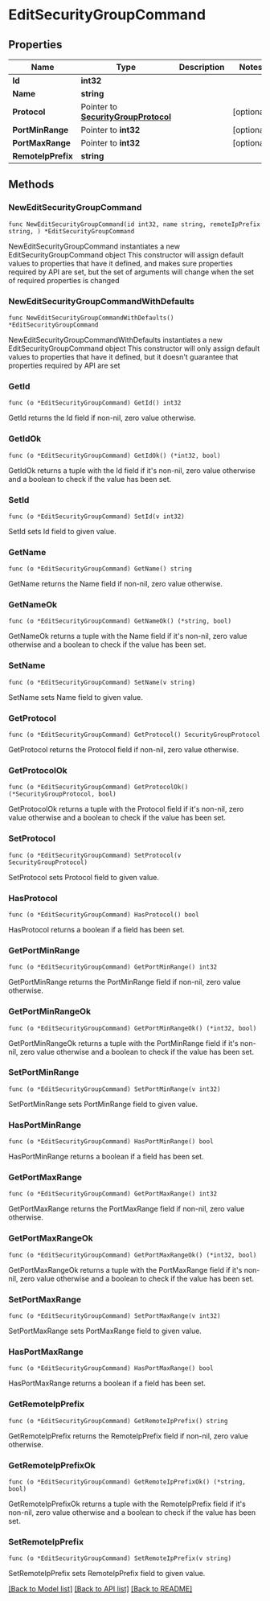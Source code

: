 # EditSecurityGroupCommand

## Properties

Name | Type | Description | Notes
------------ | ------------- | ------------- | -------------
**Id** | **int32** |  | 
**Name** | **string** |  | 
**Protocol** | Pointer to [**SecurityGroupProtocol**](SecurityGroupProtocol.md) |  | [optional] 
**PortMinRange** | Pointer to **int32** |  | [optional] 
**PortMaxRange** | Pointer to **int32** |  | [optional] 
**RemoteIpPrefix** | **string** |  | 

## Methods

### NewEditSecurityGroupCommand

`func NewEditSecurityGroupCommand(id int32, name string, remoteIpPrefix string, ) *EditSecurityGroupCommand`

NewEditSecurityGroupCommand instantiates a new EditSecurityGroupCommand object
This constructor will assign default values to properties that have it defined,
and makes sure properties required by API are set, but the set of arguments
will change when the set of required properties is changed

### NewEditSecurityGroupCommandWithDefaults

`func NewEditSecurityGroupCommandWithDefaults() *EditSecurityGroupCommand`

NewEditSecurityGroupCommandWithDefaults instantiates a new EditSecurityGroupCommand object
This constructor will only assign default values to properties that have it defined,
but it doesn't guarantee that properties required by API are set

### GetId

`func (o *EditSecurityGroupCommand) GetId() int32`

GetId returns the Id field if non-nil, zero value otherwise.

### GetIdOk

`func (o *EditSecurityGroupCommand) GetIdOk() (*int32, bool)`

GetIdOk returns a tuple with the Id field if it's non-nil, zero value otherwise
and a boolean to check if the value has been set.

### SetId

`func (o *EditSecurityGroupCommand) SetId(v int32)`

SetId sets Id field to given value.


### GetName

`func (o *EditSecurityGroupCommand) GetName() string`

GetName returns the Name field if non-nil, zero value otherwise.

### GetNameOk

`func (o *EditSecurityGroupCommand) GetNameOk() (*string, bool)`

GetNameOk returns a tuple with the Name field if it's non-nil, zero value otherwise
and a boolean to check if the value has been set.

### SetName

`func (o *EditSecurityGroupCommand) SetName(v string)`

SetName sets Name field to given value.


### GetProtocol

`func (o *EditSecurityGroupCommand) GetProtocol() SecurityGroupProtocol`

GetProtocol returns the Protocol field if non-nil, zero value otherwise.

### GetProtocolOk

`func (o *EditSecurityGroupCommand) GetProtocolOk() (*SecurityGroupProtocol, bool)`

GetProtocolOk returns a tuple with the Protocol field if it's non-nil, zero value otherwise
and a boolean to check if the value has been set.

### SetProtocol

`func (o *EditSecurityGroupCommand) SetProtocol(v SecurityGroupProtocol)`

SetProtocol sets Protocol field to given value.

### HasProtocol

`func (o *EditSecurityGroupCommand) HasProtocol() bool`

HasProtocol returns a boolean if a field has been set.

### GetPortMinRange

`func (o *EditSecurityGroupCommand) GetPortMinRange() int32`

GetPortMinRange returns the PortMinRange field if non-nil, zero value otherwise.

### GetPortMinRangeOk

`func (o *EditSecurityGroupCommand) GetPortMinRangeOk() (*int32, bool)`

GetPortMinRangeOk returns a tuple with the PortMinRange field if it's non-nil, zero value otherwise
and a boolean to check if the value has been set.

### SetPortMinRange

`func (o *EditSecurityGroupCommand) SetPortMinRange(v int32)`

SetPortMinRange sets PortMinRange field to given value.

### HasPortMinRange

`func (o *EditSecurityGroupCommand) HasPortMinRange() bool`

HasPortMinRange returns a boolean if a field has been set.

### GetPortMaxRange

`func (o *EditSecurityGroupCommand) GetPortMaxRange() int32`

GetPortMaxRange returns the PortMaxRange field if non-nil, zero value otherwise.

### GetPortMaxRangeOk

`func (o *EditSecurityGroupCommand) GetPortMaxRangeOk() (*int32, bool)`

GetPortMaxRangeOk returns a tuple with the PortMaxRange field if it's non-nil, zero value otherwise
and a boolean to check if the value has been set.

### SetPortMaxRange

`func (o *EditSecurityGroupCommand) SetPortMaxRange(v int32)`

SetPortMaxRange sets PortMaxRange field to given value.

### HasPortMaxRange

`func (o *EditSecurityGroupCommand) HasPortMaxRange() bool`

HasPortMaxRange returns a boolean if a field has been set.

### GetRemoteIpPrefix

`func (o *EditSecurityGroupCommand) GetRemoteIpPrefix() string`

GetRemoteIpPrefix returns the RemoteIpPrefix field if non-nil, zero value otherwise.

### GetRemoteIpPrefixOk

`func (o *EditSecurityGroupCommand) GetRemoteIpPrefixOk() (*string, bool)`

GetRemoteIpPrefixOk returns a tuple with the RemoteIpPrefix field if it's non-nil, zero value otherwise
and a boolean to check if the value has been set.

### SetRemoteIpPrefix

`func (o *EditSecurityGroupCommand) SetRemoteIpPrefix(v string)`

SetRemoteIpPrefix sets RemoteIpPrefix field to given value.



[[Back to Model list]](../README.md#documentation-for-models) [[Back to API list]](../README.md#documentation-for-api-endpoints) [[Back to README]](../README.md)


